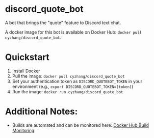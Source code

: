 # discord_quote_bot
A bot that brings the "quote" feature to Discord text chat.

A docker image for this bot is available on Docker Hub: `docker pull cyzhang/discord_quote_bot`.

# Quickstart

1. Install Docker
2. Pull the image: `docker pull cyzhang/discord_quote_bot`
3. Set your authentication token as `DISCORD_QUOTEBOT_TOKEN` in your environment (e.g., `export DISCORD_QUOTEBOT_TOKEN=[token]`)
4. Run the image: `docker run cyzhang/discord_quote_bot`

# Additional Notes:

- Builds are automated and can be monitored here: [Docker Hub Build Monitoring](https://hub.docker.com/r/cyzhang/discord_quote_bot/builds/)

